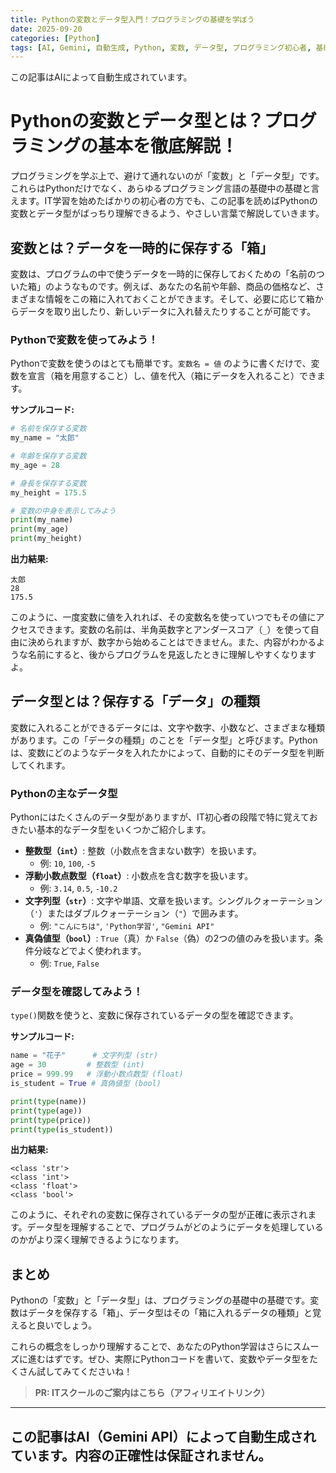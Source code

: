 ```yaml
---
title: Pythonの変数とデータ型入門！プログラミングの基礎を学ぼう
date: 2025-09-20
categories: [Python]
tags: [AI, Gemini, 自動生成, Python, 変数, データ型, プログラミング初心者, 基礎]
---
```


この記事はAIによって自動生成されています。

# Pythonの変数とデータ型とは？プログラミングの基本を徹底解説！

プログラミングを学ぶ上で、避けて通れないのが「変数」と「データ型」です。これらはPythonだけでなく、あらゆるプログラミング言語の基礎中の基礎と言えます。IT学習を始めたばかりの初心者の方でも、この記事を読めばPythonの変数とデータ型がばっちり理解できるよう、やさしい言葉で解説していきます。

## 変数とは？データを一時的に保存する「箱」

変数は、プログラムの中で使うデータを一時的に保存しておくための「名前のついた箱」のようなものです。例えば、あなたの名前や年齢、商品の価格など、さまざまな情報をこの箱に入れておくことができます。そして、必要に応じて箱からデータを取り出したり、新しいデータに入れ替えたりすることが可能です。

### Pythonで変数を使ってみよう！

Pythonで変数を使うのはとても簡単です。`変数名 = 値` のように書くだけで、変数を宣言（箱を用意すること）し、値を代入（箱にデータを入れること）できます。

**サンプルコード:**
```python
# 名前を保存する変数
my_name = "太郎"

# 年齢を保存する変数
my_age = 28

# 身長を保存する変数
my_height = 175.5

# 変数の中身を表示してみよう
print(my_name)
print(my_age)
print(my_height)
```

**出力結果:**
```
太郎
28
175.5
```

このように、一度変数に値を入れれば、その変数名を使っていつでもその値にアクセスできます。変数の名前は、半角英数字とアンダースコア（`_`）を使って自由に決められますが、数字から始めることはできません。また、内容がわかるような名前にすると、後からプログラムを見返したときに理解しやすくなりますよ。

## データ型とは？保存する「データ」の種類

変数に入れることができるデータには、文字や数字、小数など、さまざまな種類があります。この「データの種類」のことを「データ型」と呼びます。Pythonは、変数にどのようなデータを入れたかによって、自動的にそのデータ型を判断してくれます。

### Pythonの主なデータ型

Pythonにはたくさんのデータ型がありますが、IT初心者の段階で特に覚えておきたい基本的なデータ型をいくつかご紹介します。

*   **整数型（`int`）**: 整数（小数点を含まない数字）を扱います。
    *   例: `10`, `100`, `-5`
*   **浮動小数点数型（`float`）**: 小数点を含む数字を扱います。
    *   例: `3.14`, `0.5`, `-10.2`
*   **文字列型（`str`）**: 文字や単語、文章を扱います。シングルクォーテーション（`'`）またはダブルクォーテーション（`"`）で囲みます。
    *   例: `"こんにちは"`, `'Python学習'`, `"Gemini API"`
*   **真偽値型（`bool`）**: `True`（真）か `False`（偽）の2つの値のみを扱います。条件分岐などでよく使われます。
    *   例: `True`, `False`

### データ型を確認してみよう！

`type()`関数を使うと、変数に保存されているデータの型を確認できます。

**サンプルコード:**
```python
name = "花子"      # 文字列型 (str)
age = 30         # 整数型 (int)
price = 999.99   # 浮動小数点数型 (float)
is_student = True # 真偽値型 (bool)

print(type(name))
print(type(age))
print(type(price))
print(type(is_student))
```

**出力結果:**
```
<class 'str'>
<class 'int'>
<class 'float'>
<class 'bool'>
```

このように、それぞれの変数に保存されているデータの型が正確に表示されます。データ型を理解することで、プログラムがどのようにデータを処理しているのかがより深く理解できるようになります。

## まとめ

Pythonの「変数」と「データ型」は、プログラミングの基礎中の基礎です。変数はデータを保存する「箱」、データ型はその「箱に入れるデータの種類」と覚えると良いでしょう。

これらの概念をしっかり理解することで、あなたのPython学習はさらにスムーズに進むはずです。ぜひ、実際にPythonコードを書いて、変数やデータ型をたくさん試してみてくださいね！
> **PR: ITスクールのご案内はこちら（アフィリエイトリンク）**

---
この記事はAI（Gemini API）によって自動生成されています。内容の正確性は保証されません。
---

